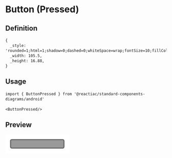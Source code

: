 # Button (Pressed)

## Definition

```
{
  _style: 'rounded=1;html=1;shadow=0;dashed=0;whiteSpace=wrap;fontSize=10;fillColor=#999999;align=center;strokeColor=#666666;fontColor=#ffffff;strokeWidth=2;',
  _width: 105.5,
  _height: 16.88,
}
```

## Usage

```
import { ButtonPressed } from '@reactiac/standard-components-diagrams/android'

<ButtonPressed/>
```

## Preview

<img src="./button-pressed.png" width="200"/>
